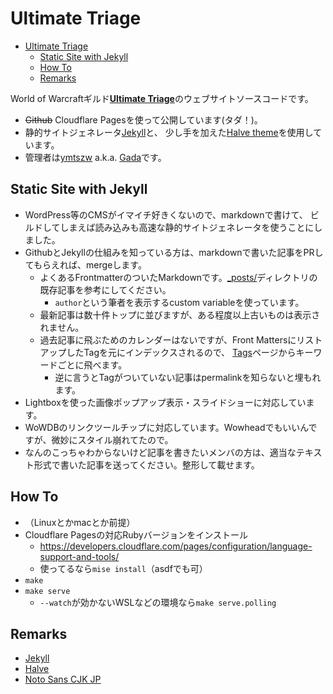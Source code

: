 # Ultimate Triage

- [Ultimate Triage](#ultimate-triage)
  - [Static Site with Jekyll](#static-site-with-jekyll)
  - [How To](#how-to)
  - [Remarks](#remarks)

World of Warcraftギルド[**Ultimate Triage**](http://www.utriage.net)のウェブサイトソースコードです。

- ~~Github~~ Cloudflare Pagesを使って公開しています(タダ！)。
- 静的サイトジェネレータ[Jekyll](http://jekyllrb.com/)と、
  少し手を加えた[Halve theme](https://github.com/TaylanTatli/Halve)を使用しています。
- 管理者は[ymtszw](https://github.com/ymtszw) a.k.a. [Gada](https://twitter.com/gada_twt)です。

## Static Site with Jekyll

- WordPress等のCMSがイマイチ好きくないので、markdownで書けて、
  ビルドしてしまえば読み込みも高速な静的サイトジェネレータを使うことにしました。
- GithubとJekyllの仕組みを知っている方は、markdownで書いた記事をPRしてもらえれば、mergeします。
  - よくあるFrontmatterのついたMarkdownです。[_posts/](./_posts)ディレクトリの既存記事を参考にしてください。
    - `author`という筆者を表示するcustom variableを使っています。
  - 最新記事は数十件トップに並びますが、ある程度以上古いものは表示されません。
  - 過去記事に飛ぶためのカレンダーはないですが、Front MattersにリストアップしたTagを元にインデックスされるので、
      [Tags](http://www.utriage.net/tags)ページからキーワードごとに飛べます。
    - 逆に言うとTagがついていない記事はpermalinkを知らないと埋もれます。
- Lightboxを使った画像ポップアップ表示・スライドショーに対応しています。
- WoWDBのリンクツールチップに対応しています。Wowheadでもいいんですが、微妙にスタイル崩れてたので。
- なんのこっちゃわからないけど記事を書きたいメンバの方は、適当なテキスト形式で書いた記事を送ってください。整形して載せます。

## How To

- （Linuxとかmacとか前提）
- Cloudflare Pagesの対応Rubyバージョンをインストール
  - <https://developers.cloudflare.com/pages/configuration/language-support-and-tools/>
  - 使ってるなら`mise install`（asdfでも可）
- `make`
- `make serve`
  - `--watch`が効かないWSLなどの環境なら`make serve.polling`

## Remarks

- [Jekyll](http://jekyllrb.com/)
- [Halve](https://github.com/TaylanTatli/Halve)
- [Noto Sans CJK JP](https://www.google.com/get/noto/#sans-jpan)
